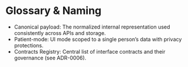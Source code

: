 # Glossary & Naming

- Canonical payload: The normalized internal representation used consistently across APIs and storage.
- Patient-mode: UI mode scoped to a single person’s data with privacy protections.
- Contracts Registry: Central list of interface contracts and their governance (see ADR-0006).
